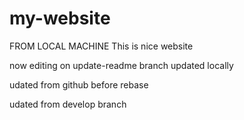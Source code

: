 # my-website
FROM LOCAL MACHINE
This is nice website

now editing on update-readme branch
updated locally

udated from github before rebase

udated from develop branch
